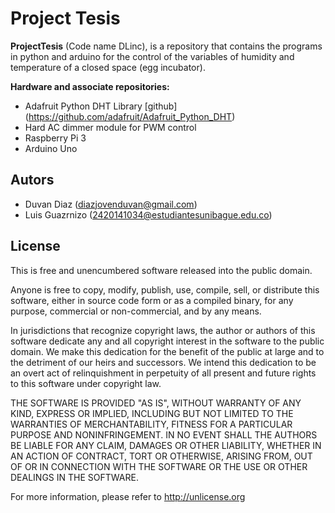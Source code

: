 # Project Tesis

**ProjectTesis** (Code name DLinc), is a repository that contains the programs in python and arduino for the control of the variables of humidity and temperature of a closed space (egg incubator).

**Hardware and associate repositories:**
* Adafruit Python DHT Library [github] (https://github.com/adafruit/Adafruit_Python_DHT)
* Hard AC dimmer module for PWM control
* Raspberry Pi 3
* Arduino Uno

## Autors
* Duvan Diaz (diazjovenduvan@gmail.com)
* Luis Guazrnizo (2420141034@estudiantesunibague.edu.co)

## License
This is free and unencumbered software released into the public domain.

Anyone is free to copy, modify, publish, use, compile, sell, or
distribute this software, either in source code form or as a compiled
binary, for any purpose, commercial or non-commercial, and by any
means.

In jurisdictions that recognize copyright laws, the author or authors
of this software dedicate any and all copyright interest in the
software to the public domain. We make this dedication for the benefit
of the public at large and to the detriment of our heirs and
successors. We intend this dedication to be an overt act of
relinquishment in perpetuity of all present and future rights to this
software under copyright law.

THE SOFTWARE IS PROVIDED "AS IS", WITHOUT WARRANTY OF ANY KIND,
EXPRESS OR IMPLIED, INCLUDING BUT NOT LIMITED TO THE WARRANTIES OF
MERCHANTABILITY, FITNESS FOR A PARTICULAR PURPOSE AND NONINFRINGEMENT.
IN NO EVENT SHALL THE AUTHORS BE LIABLE FOR ANY CLAIM, DAMAGES OR
OTHER LIABILITY, WHETHER IN AN ACTION OF CONTRACT, TORT OR OTHERWISE,
ARISING FROM, OUT OF OR IN CONNECTION WITH THE SOFTWARE OR THE USE OR
OTHER DEALINGS IN THE SOFTWARE.

For more information, please refer to <http://unlicense.org>
